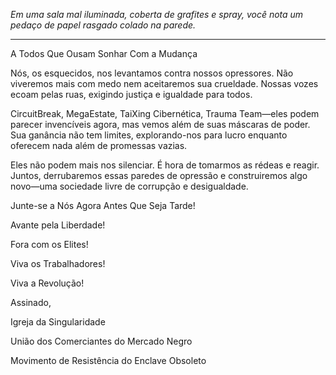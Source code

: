_Em uma sala mal iluminada, coberta de grafites e spray, você nota um pedaço de papel rasgado colado na parede._

---

A Todos Que Ousam Sonhar Com a Mudança

Nós, os esquecidos, nos levantamos contra nossos opressores. Não viveremos mais com medo nem aceitaremos sua crueldade. Nossas vozes ecoam pelas ruas, exigindo justiça e igualdade para todos.

CircuitBreak, MegaEstate, TaiXing Cibernética, Trauma Team—eles podem parecer invencíveis agora, mas vemos além de suas máscaras de poder. Sua ganância não tem limites, explorando-nos para lucro enquanto oferecem nada além de promessas vazias.

Eles não podem mais nos silenciar. É hora de tomarmos as rédeas e reagir. Juntos, derrubaremos essas paredes de opressão e construiremos algo novo—uma sociedade livre de corrupção e desigualdade.

Junte-se a Nós Agora Antes Que Seja Tarde!

Avante pela Liberdade!

Fora com os Elites!

Viva os Trabalhadores!

Viva a Revolução!

Assinado,

Igreja da Singularidade

União dos Comerciantes do Mercado Negro

Movimento de Resistência do Enclave Obsoleto
